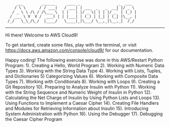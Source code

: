          ___        ______     ____ _                 _  ___  
        / \ \      / / ___|   / ___| | ___  _   _  __| |/ _ \ 
       / _ \ \ /\ / /\___ \  | |   | |/ _ \| | | |/ _` | (_) |
      / ___ \ V  V /  ___) | | |___| | (_) | |_| | (_| |\__, |
     /_/   \_\_/\_/  |____/   \____|_|\___/ \__,_|\__,_|  /_/ 
 ----------------------------------------------------------------- 


Hi there! Welcome to AWS Cloud9!

To get started, create some files, play with the terminal,
or visit https://docs.aws.amazon.com/console/cloud9/ for our documentation.

Happy coding!
 The following exercise was done in this AWS/Restart Python Program:
1).  Creating a Hello, World Program
2).  Working with Numeric Data Types
3).  Working with the String Data Type
4).  Working with Lists, Tuples, and Dictionaries
5)   Categorizing Values
6).  Working with Composite Data Types
7).  Working with Conditionals
8).  Working with Loops
9).  Creating a Git Repository
10). Preparing to Analyze Insulin with Python
11). Working with the String Sequence and Numeric Weight of Insulin in Python
12). Calculating the Net Charge of Insulin by Using Python Lists and Loops
13). Using Functions to Implement a Caesar Cipher
14). Creating File Handlers and Modules for Retrieving Information about Insulin
15). Introducing System Administration with Python
16). Using the Debugger
17). Debugging the Caesar Cipher Program